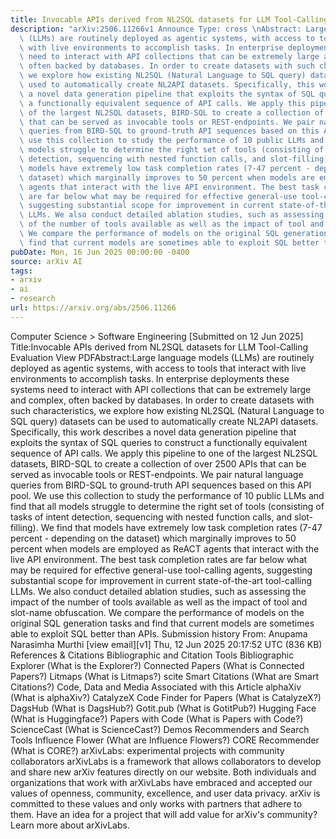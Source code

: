 ```yaml
---
title: Invocable APIs derived from NL2SQL datasets for LLM Tool-Calling Evaluation
description: "arXiv:2506.11266v1 Announce Type: cross \nAbstract: Large language models\
  \ (LLMs) are routinely deployed as agentic systems, with access to tools that interact\
  \ with live environments to accomplish tasks. In enterprise deployments these systems\
  \ need to interact with API collections that can be extremely large and complex,\
  \ often backed by databases. In order to create datasets with such characteristics,\
  \ we explore how existing NL2SQL (Natural Language to SQL query) datasets can be\
  \ used to automatically create NL2API datasets. Specifically, this work describes\
  \ a novel data generation pipeline that exploits the syntax of SQL queries to construct\
  \ a functionally equivalent sequence of API calls. We apply this pipeline to one\
  \ of the largest NL2SQL datasets, BIRD-SQL to create a collection of over 2500 APIs\
  \ that can be served as invocable tools or REST-endpoints. We pair natural language\
  \ queries from BIRD-SQL to ground-truth API sequences based on this API pool. We\
  \ use this collection to study the performance of 10 public LLMs and find that all\
  \ models struggle to determine the right set of tools (consisting of tasks of intent\
  \ detection, sequencing with nested function calls, and slot-filling). We find that\
  \ models have extremely low task completion rates (7-47 percent - depending on the\
  \ dataset) which marginally improves to 50 percent when models are employed as ReACT\
  \ agents that interact with the live API environment. The best task completion rates\
  \ are far below what may be required for effective general-use tool-calling agents,\
  \ suggesting substantial scope for improvement in current state-of-the-art tool-calling\
  \ LLMs. We also conduct detailed ablation studies, such as assessing the impact\
  \ of the number of tools available as well as the impact of tool and slot-name obfuscation.\
  \ We compare the performance of models on the original SQL generation tasks and\
  \ find that current models are sometimes able to exploit SQL better than APIs."
pubDate: Mon, 16 Jun 2025 00:00:00 -0400
source: arXiv AI
tags:
- arxiv
- ai
- research
url: https://arxiv.org/abs/2506.11266
---
```


Computer Science > Software Engineering
[Submitted on 12 Jun 2025]
Title:Invocable APIs derived from NL2SQL datasets for LLM Tool-Calling Evaluation
View PDFAbstract:Large language models (LLMs) are routinely deployed as agentic systems, with access to tools that interact with live environments to accomplish tasks. In enterprise deployments these systems need to interact with API collections that can be extremely large and complex, often backed by databases. In order to create datasets with such characteristics, we explore how existing NL2SQL (Natural Language to SQL query) datasets can be used to automatically create NL2API datasets. Specifically, this work describes a novel data generation pipeline that exploits the syntax of SQL queries to construct a functionally equivalent sequence of API calls. We apply this pipeline to one of the largest NL2SQL datasets, BIRD-SQL to create a collection of over 2500 APIs that can be served as invocable tools or REST-endpoints. We pair natural language queries from BIRD-SQL to ground-truth API sequences based on this API pool. We use this collection to study the performance of 10 public LLMs and find that all models struggle to determine the right set of tools (consisting of tasks of intent detection, sequencing with nested function calls, and slot-filling). We find that models have extremely low task completion rates (7-47 percent - depending on the dataset) which marginally improves to 50 percent when models are employed as ReACT agents that interact with the live API environment. The best task completion rates are far below what may be required for effective general-use tool-calling agents, suggesting substantial scope for improvement in current state-of-the-art tool-calling LLMs. We also conduct detailed ablation studies, such as assessing the impact of the number of tools available as well as the impact of tool and slot-name obfuscation. We compare the performance of models on the original SQL generation tasks and find that current models are sometimes able to exploit SQL better than APIs.
Submission history
From: Anupama Narasimha Murthi [view email][v1] Thu, 12 Jun 2025 20:17:52 UTC (836 KB)
References & Citations
Bibliographic and Citation Tools
Bibliographic Explorer (What is the Explorer?)
Connected Papers (What is Connected Papers?)
Litmaps (What is Litmaps?)
scite Smart Citations (What are Smart Citations?)
Code, Data and Media Associated with this Article
alphaXiv (What is alphaXiv?)
CatalyzeX Code Finder for Papers (What is CatalyzeX?)
DagsHub (What is DagsHub?)
Gotit.pub (What is GotitPub?)
Hugging Face (What is Huggingface?)
Papers with Code (What is Papers with Code?)
ScienceCast (What is ScienceCast?)
Demos
Recommenders and Search Tools
Influence Flower (What are Influence Flowers?)
CORE Recommender (What is CORE?)
arXivLabs: experimental projects with community collaborators
arXivLabs is a framework that allows collaborators to develop and share new arXiv features directly on our website.
Both individuals and organizations that work with arXivLabs have embraced and accepted our values of openness, community, excellence, and user data privacy. arXiv is committed to these values and only works with partners that adhere to them.
Have an idea for a project that will add value for arXiv's community? Learn more about arXivLabs.